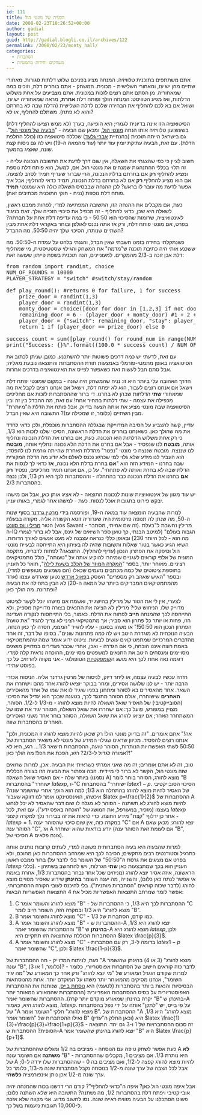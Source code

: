 ```yaml
---
id: 111
title: הבעיה של מונטי הול
date: 2008-02-23T10:26:52+00:00
author: gadial
layout: post
guid: http://gadial.blogli.co.il/archives/122
permalink: /2008/02/23/monty_hall/
categories:
  - הסתברות
  - משחקים וחידות מתמטיות
---
```

אתם משתתפים בתוכנית טלוויזיה. המנחה מציג בפניכם שלוש דלתות סגורות. מאחורי שתיים מהן יש עז, ומאחורי השלישית - מכונית. המשחק - אתם בוחרים דלת, וזוכים במה שמאחוריה. מן הסתם אתם רוצים לזכות במכונית. אתם מצביעים על אחת משלוש הדלתות, ואז מגיע הטוויסט: המנחה הולך ופותח דלת **אחרת**, מראה שמאחוריה יש עז, ושואל אם בא לכם להחליף את הבחירה שלכם לדלת השלישית (הדלת שבה לא בחרתם והוא לא פתח). משתלם להחליף, או לא?

הסיטואציה הזו אינה בדיונית לגמרי; היא הופיעה, בערך (לא ממש הציעו להחליף דלת) בשעשועון טלוויזיה אותו הנחה [מונטי הול](http://he.wikipedia.org/wiki/%D7%9E%D7%95%D7%A0%D7%98%D7%99_%D7%94%D7%95%D7%9C), ומכאן שם הבעיה - "[הבעיה של מונטי הול](http://he.wikipedia.org/wiki/%D7%94%D7%91%D7%A2%D7%99%D7%94_%D7%A9%D7%9C_%D7%9E%D7%95%D7%A0%D7%98%D7%99_%D7%94%D7%95%D7%9C)". גם בישראל הייתה תוכנית (בהנחיית [אברי גלעד](http://he.wikipedia.org/wiki/%D7%90%D7%91%D7%A8%D7%99_%D7%92%D7%9C%D7%A2%D7%93)) שכללה סיטואציה כזו (כולל החלפת הדלת). עם זאת, הבעיה עתיקת יומין עוד יותר (עוד מהמאה ה-19) ויש לה גם ניסוח קצת שונה, שאציג בהמשך.

חשוב לציין כי כפי שהצגתי את השאלה, אין שום דרך לדעת את התשובה הנכונה עלייה - זה תלוי בכללי ההתנהגות שמנחים את מונטי הול. אם, למשל, הוא פותח דלת נוספת ומציע להחליף **רק** אם בחרתם בדלת הנכונה, הרי שברור שעדיף תמיד לסרב להצעה. אם הוא מציע להחליף **רק** אם לא בחרתם בדלת הנכונה, תמיד כדאי להחליף; אבל איך אפשר לדעת מה עובר לו בראש? לכן ההנחה שבבסיס השאלה כולה היא שמונטי **תמיד** פותח דלת נוספת (נניח - חוקי התוכנית מכתיבים זאת).

כעת, אם מקבלים את ההנחה הזו, התשובה המפתיעה למדי, לפחות ממבט ראשון, לשאלה היא שכן, כדאי להחליף - זה מכפיל את סיכויי הזכייה שלך. זאת בניגוד לאינטואיציה, שרומזת שהסיכוי הוא 50:50 - כי במה עדיפה דלת אחת על חברתה? בפרט, אם מונטי פותח דלת, ורק אז אתה נכנס לאולפן ובוחר באקראי דלת אחת מבין השתיים שנותרו, הסיכוי שלך יהיה 50:50. מה ההבדל?

כשנתקלתי בחידה בזמנו חשבתי שאין הבדל, והגנתי בלהט על עמדת ה-50:50. מה ששכנע אותי היה כתיבת תוכנה ש"מדמה" את המשחק והגילוי שסטטיסטית, מי שמחליף דלת אכן זוכה ב-2/3 מהמקרים. למעוניינים, הנה תוכנית בשפת פייתון שעושה זאת:

<pre class="brush: python; title: ; notranslate" title="">from random import randint, choice
NUM_OF_ROUNDS = 10000
PLAYER_STRATEGY = "switch" #switch/stay/random

def play_round(): #returns 0 for failure, 1 for success
    prize_door = randint(1,3)
    player_door = randint(1,3) 
    monty_door = choice([door for door in [1,2,3] if not door in [prize_door, player_door]]) #if two doors are possible, choose uniformly
    remaining_door = 6 - (player_door + monty_door) #1 + 2 + 3 = 6
    player_door = {"switch": remaining_door, "stay": player_door, "random": choice([remaining_door, player_door])}[PLAYER_STRATEGY]
    return 1 if (player_door == prize_door) else 0
    
success_count = sum([play_round() for round_num in range(NUM_OF_ROUNDS)])
print("Success: {}%".format((100.0 * success_count) / NUM_OF_ROUNDS))
</pre>

עם זאת, לדעתי יש כמה דרכים פשוטות יותר להשתכנע. כמובן שניתן לכתוב את הסיטואציה באופן מתמטי-פורמלי באמצעות תורת ההסתברות והתוצאה נובעת מאליה; אבל סתם חבל לעשות זאת כשאפשר לפייס את האינטואיציה בדרכים אחרות.

הדרך האהובה עלי ביותר היא זו: נניח שהמשחק היה שונה - במקום שמונטי יפתח דלת וישאל אם אנחנו רוצים לעבור, הוא לא יפתח דלת, וישאל אם אנחנו רוצים לקבל את מה שמאחורי **שתי** הדלתות שבהן לא בחרנו. די ברור שההסתברות לזכות אם מחליפים מכפילה את עצמה - שתי דלתות במחיר אחת! עם זאת, מה ההבדל בין זה ובין הסיטואציה שבה מונטי מציע את אותה הצעה בדיוק, אבל פותח את הדלת ה"מיותרת" מבין השתיים (כלומר, זו שמכילה עז)? התשובה היא שאין הבדל.

עדיין, קשה להצביע על הסיבה המדוייקת שבגללה ההסתברות מוכפלת, ולכן כדאי לחדד את מה שהולך כאן. כשאנחנו בוחרים את הדלת הראשונה, הסיכוי שלנו לזכות הוא 1/3, כי רק אחת משלוש הדלתות היא הנכונה. כעת, אם בחרנו את הדלת הנכונה ונחליף אותה, **מובטח** לנו שנפסיד - אבל אם בחרנו את הדלת הלא נכונה ונחליף אותה, **מובטח** לנו שננצח. מובטח שננצח כי מונטי "נפטר" מהדלת האחרת שהייתה גורמת לנו להפסד; הוא העביר לנו מידע שלא גלוי למי שכרגע נכנס לאולם ולא יודע מה הדלת המקורית שבה בחרנו - המידע הזה הוא "**אם** בחרת בדלת הלא נכונה, **אז** כדאי לך לנסות את הדלת שבה לא בחרת ואותה לא פתחתי". על כן, אם אנחנו תמיד מחליפים, נפסיד **רק אם** בחרנו את הדלת הנכונה כבר בהתחלה - וההסתברות לכך היא רק 1/3, ולכן ננצח בהסתברות 2/3.

יש עוד מגוון של אינטואיציות שונות לנכונות התוצאה - לא אציג אותן כאן, אבל אם מישהו יבקש פירוט בתגובות אוכל לנסות. כעת - למשהו אחר לגמרי, באותו עניין.

למרות שהבעיה הומצאה עוד במאה ה-19, ופורסמה בידי [מרטין גרדנר](http://he.wikipedia.org/wiki/%D7%9E%D7%A8%D7%98%D7%99%D7%9F_%D7%92%D7%A8%D7%93%D7%A0%D7%A8) בסוף שנות ה-50, מה שנתן לה תנופה פרסומית היה שערוריה זוטא הקשורה אליה. מקורה בבעלת הטור [מרילין ווס סוונט](http://en.wikipedia.org/wiki/Marilyn_vos_Savant) (vos Savant - זה שם אמיתי, מסתבר). מרילין נחשבת ל"בעלת ה-IQ הגבוה בעולם" (למיטב הבנתי, כך טוען ספר השיאים של גינס, אבל לא ברור לגמרי מה הוא - לכל היותר 230) ובאופן כללי כנראה עצבנה לא מעט אנשים לאורך הדורות. השיא הגיע כאשר בטור שאלות ותשובות שהיה לה בעיתון היא התייחסה לבעיית מונטי הול וסיפקה את הפתרון הנכון (עדיף להחליף). התוצאה? לפחות לדבריה, מתקפה המונית של אלפי קוראים לעגניים שמיהרו להוקיע אותה על "טעותה", כולל מתמטיקאים רציניים. מאוחר יותר, בספר "[המקרה המוזר של הכלב בשעת לילה](http://he.wikipedia.org/wiki/%D7%94%D7%9E%D7%A7%D7%A8%D7%94_%D7%94%D7%9E%D7%95%D7%96%D7%A8_%D7%A9%D7%9C_%D7%94%D7%9B%D7%9C%D7%91_%D7%91%D7%A9%D7%A2%D7%AA_%D7%9C%D7%99%D7%9C%D7%94)", תואר כל העניין בתוספת ציטוטים של כמה מכתבים נזעמים שכאלו (הם נשמעים מטופשים למדי), ובספר "האיש שאהב רק מספרים" העוסק ב[פאול ארדש](http://he.wikipedia.org/wiki/%D7%A4%D7%90%D7%95%D7%9C_%D7%90%D7%A8%D7%93%D7%A9) נטען שארדש עצמו (אחד מהמתמטיקאים המבריקים ביותר של המאה ה-20) לא הבין בתחילה את הבעיה ופתרונה. מה הולך כאן?

לצערי, אין לי את הטור של מרילין בהישג יד, ואשמח אם מישהו יוכל לקשר לציטוט מדוייק שלו. הניחוש שלי? מרילין לא הציגה את התנאים בצורה מדוייקת מספיק, ולא התייחסה לכך שהמנחה **חייב** לפתוח את הדלת. כאמור, בלי התייחסות לנקודה העדינה הזו, פחות או יותר כל פתרון הוא סביר; אך מתמטיקאי רציני לא צריך להגיד "את טועה! הפתרון הנכון הוא 50:50!" או משהו בסגנון - עליו להגיד "המממ, חסרה לך כאן הנחה, הבעיה הנוכחית לא מוגדרת היטב ויש לה כמה פתרונות שונים". בסופו של דבר, זה אחד מהדברים המרכזיים שמתמטיקאים עושים לבעיות. ציטוט ידוע אומר שמה שהמתמטיקאי באמת רוצה איננו הוכחה, כי אם הגדרה - ואכן, אחרי שכבר מגדירים במדוייק מושגים מסויימים ומנסחים היטב את התנאים למשפטים מסויימים, ההוכחה נראית קלה למדי. דוגמה נאה אחת לכך היא מושג ה[קומפקטיות](http://he.wikipedia.org/wiki/%D7%A7%D7%95%D7%9E%D7%A4%D7%A7%D7%98%D7%99%D7%95%D7%AA) הטופולוגי - אני מקווה להרחיב על כך בפוסט עתידי.

חזרה עכשיו לבעיה עצמה, או ליתר דיוק, לניסוח של מרטין גרדנר אליה. הניסוח אכזרי הרבה יותר - יש לנו שלושה אסירים, ומחר בבוקר יוציאו להורג אחד מהם וישחררו את השאר. אחד מהאסירים בא לסוהר ומתחנן בפניו שיגיד לו את שמו של אחד מהאסירים **האחרים** שישוחררו, אולם הסוהר מתנגד לכך, בטענה שבכך הוא יגדיל את הסיכוי (הסובייקטיבי) של האסיר שואל השאלה להיות מוצא להורג - מ-1/3 ל-1/2. הסוהר, מצויין במפורש, פועל כך: אם ישחררו את שואל השאלה, הסוהר יגיד את שמו של המשתחרר האחר; אם יוציאו להורג את שואל השאלה, הסוהר בוחר אחד משני האסירים האחרים בהסתברות שווה.

"אה!" אתם אומרים. "זה בדיוק מונטי הול! רק שכאן להיות מוצא להורג זו המכונית, ולכן אנחנו רוצים להפסיד. מכיוון שראינו שגילוי המידע של מונטי לא משאיר הסתברות של 50:50 לשתי האפשרויות הנותרות, הסוהר טועה, ההסתברות תישאר 1/3&#8230; רגע, היא לא אמורה לגדול ל-2/3? רגע, הפכת את הכל! מה הולך כאן?!"

טוב, זה לא אתם אומרים; זה מה שאני אמרתי כשראיתי את הבעיה. אכן, למרות שרואים שזה מונטי הול, הקשר לא ברור לי מיידית. הבה ונפתור את הבעיה הזו בצורה הכללית ביותר שלה - אם האסיר שואל השאלה (נסמנו A) מוצא להורג, הסוהר בוחר לומר "B ישוחרר" בהסתברות $latex p$, ו-"C ישוחרר" בהסתברות $latex 1-p$. הסיכוי הסובייקטיבי של האסיר להיות מוצא להורג בהתחלה הוא 1/3; למה הוא הופך אחרי שהשומר עונה? איכשהו, האינסטינקט אומר לנו דווקא שעבור $latex p=\frac{1}{2}$ ההסתברות של A להיות מוצא להורג לא תשתנה - הסוהר לא מגלה לו שום דבר שהאסיר לא יכל לנחש בעצמו (מזכיר, במעורפל, את המושג של "הוכחה באפס ידע"). עם זאת, לכל $latex p$ אחר כן ידלוף "קצת" מידע החוצה. כדי לראות את זה בבירור נלך למקרה קיצוני - $latex p=1$. במקרה כזה, אין שום סיכוי שהסוהר יענה "C" אם A יוצא להורג; מכאן שאם הסוהר ענה "C", אז A יודע בודאות שהוא ישוחרר (אם לעומת זאת הסוהר ענה "B", הסיכוי של A צונח פלאים).

למרות שהבעיה היא בעיה הסתברותית פשוטה למדי, לעתים קרובות נותנים אותה כתרגיל וסטודנטים רבים מתקשים; הסיבה לכך היא שמרחב ההסתברות כאן מחוכם, ולא ברור ממבט ראשון (בפרט אם מציגים את גרסת ה"50:50" של השומר בלי לדבר על $latex p$ כללי). העניין הוא בכך שמתבצעות כאן **שתי** הגרלות, ויש להתחשב בשתיהן - הראשונה, איזה אסיר יוצא להורג (מניחים שכל אחד נבחר בהסתברות 1/3, אחרת באמת אי אפשר לנתח כאן כלום), והשנייה, מה יענה השומר **בהינתן** שידוע שאסיר מסויים מוצא להורג (לדבר שכזה קוראים "הסתברות מותנית"). בלי להיכנס לעובי הקורה ההסתברותי, אפשר לומר שמרחב התוצאות האפשריות מכיל את 4 התוצאות האפשריות הבאות:

  1. C מוצא להורג והשומר אומר "B" - ההסתברות לכך היא 1/3, כי ההסתברות של "C מוצא להורג" היא 1/3 ובמקרה הזה, השומר חייב לומר "B".
  2. B מוצא להורג והשומר אומר "C" - כמו קודם, הסתברות של 1/3.
  3. A מוצא להורג והשומר אומר "B" - ההסתברות ש-A יוצא להורג היא 1/3, וההסתברות שהשומר יאמר "B" **בהינתן** ש-A מוצא להורג היא $latex p$, ולכן ההסתברות הכוללת שהתוצאה הזו תתקיים היא $latex \frac{p}{3}$.
  4. A מוצא להורג והשומר אומר "C" - בדומה ל-3, רק עם הסתברות $latex 1-p$ שהשומר יאמר "C", ולכן $latex \frac{1-p}{3}$.

כעת, לניתוח המדוייק - מה ההסתברות של "A מוצא להורג" (3 או 4) בהינתן שהשומר עונה "B", (כלומר, 1 או 3)? לדבר כזה קוראים חישוב של הסתברות אפוסטריורי, כלומר - למרות שקודם הוגרל המאורע של "מי יוצא להורג" ורק אחר כך המאורע של "מה יגיד השומר", אנחנו מסיקים מהמאוחר יותר משהו על המוקדם יותר. אחת מהנוסחאות הבסיסיות והנאות ביותר בהסתברות (לטעמי) היא [נוסחת בייס](http://he.wikipedia.org/wiki/%D7%97%D7%95%D7%A7_%D7%91%D7%99%D7%99%D7%A1), שנותנת את ההסתברות האפוסטריורית על בסיס ההסתברות האפריורית (ההסתברות שהמאורע המאוחר יותר יקרה בהינתן שמאורע מוקדם יותר קרה). ההסתברות שהשומר יאמר "B" בהינתן ש-A מוצא להורג היא, כאמור, $latex p$. על פי בייס, יש "לתקן" אותה על ידי כפל בהסתברות של "A מוצא להורג" חלקי "השומר אומר B". ההסתברות של "A מוצא להורג" היא 1/3, ואילו ההסתברות של "השומר אומר B" (וכאן החלק ה"עדין) היא $latex \frac{1}{3}+\frac{p}{3}=\frac{1+p}{3}$ - זה סכום ההסתברויות של 1 ו-3 גם יחד. התוצאה הסופית? ההסתברות ש-A יוצא להורג בהינתן שהשומר אמר "B" היא $latex \frac{p}{p+1}$.

כעת אפשר לשחק טיפה עם הנוסחה - מציבים בה 1/2 ומגלים שההסתברות של A **לא משתנה** אם השומר עונה "B" - היא נותרת 1/3. אם מציבים 1, מקבלים שההסתברות של A להיות מוצא להורג קפצה ל-1/2, ואם מציבים בה 0 - שההסתברות שלו ירדה ל-0; אבל לכל הצבה של ערך שונה מ-1/2 בנוסחה נקבל הסתברות שונה מ-1/3, כלומר כל ערך שונה מ-1/2 אכן נותן אינפורמציה **כלשהי**.

אבל איפה מונטי הול כאן? איפה ה"כדאי להחליף"? קודם הרי דרשנו בכוח שהמנחה יהיה אובייקטיבי ויפתח דלת בהסתברות 1/2, מה נשתנה? התשובה היא שלא השתנה כלום; פשוט הסתכלנו על הבעיה מזווית ראייה שונה. נסו לחשוב מדוע. אני מקווה שלא אזכה ל-10,000 תגובות נזעמות בשל כך.